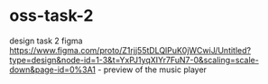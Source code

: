 # oss-task-2
design task 2 figma 
https://www.figma.com/proto/Z1rjj55tDLQlPuK0jWCwiJ/Untitled?type=design&node-id=1-3&t=YxPJ1yqXIYr7FuN7-0&scaling=scale-down&page-id=0%3A1 - preview of the music player

